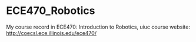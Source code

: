# ECE470_Robotics
My course record in ECE470: Introduction to Robotics, uiuc course website: http://coecsl.ece.illinois.edu/ece470/
